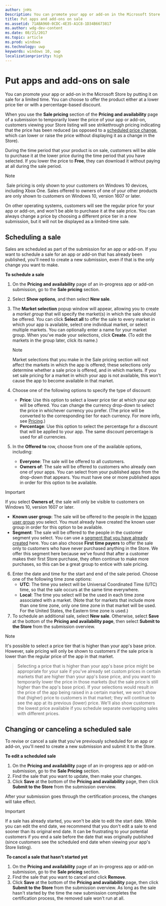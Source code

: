 ```yaml
---
author: jnHs
Description: You can promote your app or add-on in the Microsoft Store by putting it on sale for a limited time.
title: Put apps and add-ons on sale
ms.assetid: 71ABA960-0CDC-4E35-A1C8-1D34B6673817
ms.author: wdg-dev-content
ms.date: 08/21/2017
ms.topic: article
ms.prod: windows
ms.technology: uwp
keywords: windows 10, uwp
localizationpriority: high
---
```


# Put apps and add-ons on sale

You can promote your app or add-on in the Microsoft Store by putting it on sale for a limited time. You can choose to offer the product either at a lower price tier or with a percentage-based discount.

When you use the **Sale pricing** section of the **Pricing and availability** page of a submission to temporarily lower the price of your app or add-on, customers viewing your Store listing will see strikethrough pricing indicating that the price has been reduced (as opposed to a [scheduled price change](set-and-schedule-app-pricing.md#schedule-price-changes), which can lower or raise the price without displaying it as a change in the Store). 

During the time period that your product is on sale, customers will be able to purchase it at the lower price during the time period that you have selected. If you lower the price to **Free**, they can download it without paying at all during the sale period.

> [!NOTE]
> Sale pricing is only shown to your customers on Windows 10 devices, including Xbox One. Sales offered to owners of one of your other products are only shown to customers on Windows 10, version 1607 or later.
> 
> On other operating systems, customers will see the regular price for your app or add-on, and won't be able to purchase it at the sale price. You can always change a price by choosing a different price tier in a new submission, but it will not be displayed as a limited-time sale.


## Scheduling a sale

Sales are scheduled as part of the submission for an app or add-on. If you want to schedule a sale for an app or add-on that has already been published, you'll need to create a new submission, even if that is the only change you want to make.

**To schedule a sale**

1. On the **Pricing and availability** page of an in-progress app or add-on submission, go to the **Sale pricing** section.
2. Select **Show options**, and then select **New sale**.
3. The **Market selection** popup window will appear, allowing you to create a *market group* that will specify the market(s) in which the sale should be offered. You can click **Select all** to offer the sale to every market in which your app is available, select one individual market, or select multiple markets. You can optionally enter a name for your market group. When you’ve made your selections, click **Create**. (To edit the markets in the group later, click its name.)

   > [!NOTE]
   > Market selections that you make in the Sale pricing section will not affect the markets in which the app is offered; these selections only determine whether a sale price is offered, and in which markets. If you set sale pricing for a market in which your app is not available, this won't cause the app to become available in that market.
4. Choose one of the following options to specify the type of discount:
   - **Price**: Use this option to select a lower price tier at which your app will be offered. You can change the currency drop-down to select the price in whichever currency you prefer. (The price will be converted to the corresponding tier for each currency. For more info, see [Pricing](set-app-pricing-and-availability.md).)
   - **Percentage**: Use this option to select the percentage for a discount that will be applied to your app. The same discount percentage is used for all currencies.
5. In the **Offered to** row, choose from one of the available options, including:
   - **Everyone**: The sale will be offered to all customers.
   - **Owners of**: The sale will be offered to customers who already own one of your apps. You can select from your published apps from the drop-down that appears. You must have one or more published apps in order for this option to be available.

  > [!IMPORTANT]
  > If you select **Owners of**, the sale will only be visible to customers on Windows 10, version 1607 or later.

   - **Known user group**: The sale will be offered to the people in the [known user group](create-known-user-groups.md) you select. You must already have created the known user group in order for this option to be available.
   - **Segment**: The sale will be offered to the people in the customer segment you select. You can use a  [segment that you have already created](create-customer-segments.md) here. You can also choose **First time payers** to offer the sale only to customers who have never purchased anything in the Store. We offer this segment here because we've found that after a customer makes their first Store purchase, they often continue to make more purchases, so this can be a great group to entice with sale pricing.
6. Enter the date and time for the start and end of the sale period. Choose one of the following time zone options:
   - **UTC**: The time you select will be Universal Coordinated Time (UTC) time, so that the sale occurs at the same time everywhere.
   - **Local**: The time you select will be the used in each time zone associated with a market. (Note that for markets that include more than one time zone, only one time zone in that market will be used. For the United States, the Eastern time zone is used.)
7. To schedule an additional sale, select **New sale**. Otherwise, select **Save** at the bottom of the **Pricing and availability page**, then select **Submit to the Store** from the submission overview.

> [!NOTE]
> It's possible to select a price tier that is higher than your app's base price. However, sale pricing will only be shown to customers if the sale price is lower than the regular price of the app in that market.

> Selecting a price that is higher than your app's base price might be appropriate for your sale if you've already set custom prices in certain markets that are higher than your app's base price, and you want to temporarily lower the price in those markets (but the sale price is still higher than the app's base price). If your selections would result in the price of the app being raised in a certain market, we won't show that (higher) price to customers in that market; they will continue to see the app at its previous (lower) price. We'll also show customers the lowest price available if you schedule separate overlapping sales with different prices.

## Changing or canceling a scheduled sale

To revise or cancel a sale that you've previously scheduled for an app or add-on, you'll need to create a new submission and submit it to the Store.

**To edit a scheduled sale**

1.  On the **Pricing and availability** page of an in-progress app or add-on submission, go to the **Sale Pricing** section.
2.  Find the sale that you want to update, then make your changes.
3.  Click **Save** at the bottom of the **Pricing and availability** page, then click **Submit to the Store** from the submission overview.

After your submission goes through the certification process, the changes will take effect.

> [!IMPORTANT]
> If a sale has already started, you won't be able to edit the start date. While you can edit the end date, we recommend that you don't edit a sale to end sooner than its original end date. It can be frustrating to your potential customers if you end a sale before the date that was originally published (since customers see the scheduled end date when viewing your app's Store listing).

 **To cancel a sale that hasn't started yet**

1.  On the **Pricing and availability** page of an in-progress app or add-on submission, go to the **Sale pricing** section.
2.  Find the sale that you want to cancel and click **Remove**.
3.  Click **Save** at the bottom of the **Pricing and availability** page, then click **Submit to the Store** from the submission overview. As long as the sale hasn't started by the time the new submission completes the certification process, the removed sale won't run at all.




